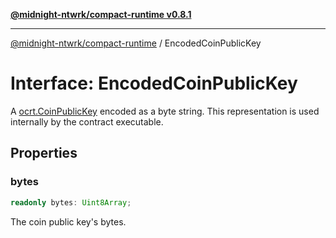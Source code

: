 [**@midnight-ntwrk/compact-runtime v0.8.1**](../README.md)

***

[@midnight-ntwrk/compact-runtime](../globals.md) / EncodedCoinPublicKey

# Interface: EncodedCoinPublicKey

A [ocrt.CoinPublicKey](../type-aliases/CoinPublicKey.md) encoded as a byte string. This representation is used internally by the contract executable.

## Properties

### bytes

```ts
readonly bytes: Uint8Array;
```

The coin public key's bytes.
